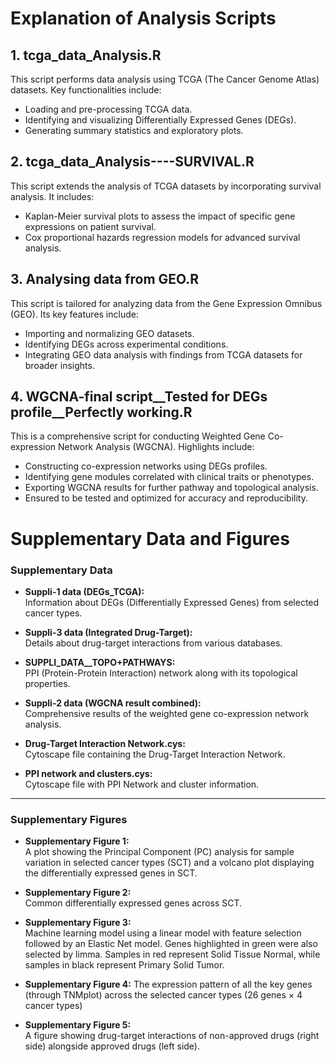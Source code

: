 # Explanation of Analysis Scripts

## 1. **tcga_data_Analysis.R**
This script performs data analysis using TCGA (The Cancer Genome Atlas) datasets. Key functionalities include:  
- Loading and pre-processing TCGA data.  
- Identifying and visualizing Differentially Expressed Genes (DEGs).  
- Generating summary statistics and exploratory plots.  

## 2. **tcga_data_Analysis----SURVIVAL.R**
This script extends the analysis of TCGA datasets by incorporating survival analysis. It includes:  
- Kaplan-Meier survival plots to assess the impact of specific gene expressions on patient survival.  
- Cox proportional hazards regression models for advanced survival analysis.  

## 3. **Analysing data from GEO.R**
This script is tailored for analyzing data from the Gene Expression Omnibus (GEO). Its key features include:  
- Importing and normalizing GEO datasets.  
- Identifying DEGs across experimental conditions.  
- Integrating GEO data analysis with findings from TCGA datasets for broader insights.  

## 4. **WGCNA-final script__Tested for DEGs profile__Perfectly working.R**
This is a comprehensive script for conducting Weighted Gene Co-expression Network Analysis (WGCNA). Highlights include:  
- Constructing co-expression networks using DEGs profiles.  
- Identifying gene modules correlated with clinical traits or phenotypes.  
- Exporting WGCNA results for further pathway and topological analysis.  
- Ensured to be tested and optimized for accuracy and reproducibility.  

# Supplementary Data and Figures

### Supplementary Data
- **Suppli-1 data (DEGs_TCGA):**  
  Information about DEGs (Differentially Expressed Genes) from selected cancer types.

- **Suppli-3 data (Integrated Drug-Target):**  
  Details about drug-target interactions from various databases.

- **SUPPLI_DATA__TOPO+PATHWAYS:**  
  PPI (Protein-Protein Interaction) network along with its topological properties.

- **Suppli-2 data (WGCNA result combined):**  
  Comprehensive results of the weighted gene co-expression network analysis.

- **Drug-Target Interaction Network.cys:**  
  Cytoscape file containing the Drug-Target Interaction Network.

- **PPI network and clusters.cys:**  
  Cytoscape file with PPI Network and cluster information.

---

### Supplementary Figures
- **Supplementary Figure 1:**  
  A plot showing the Principal Component (PC) analysis for sample variation in selected cancer types (SCT) and a volcano plot displaying the differentially expressed genes in SCT.

- **Supplementary Figure 2:**  
  Common differentially expressed genes across SCT.

- **Supplementary Figure 3:**  
  Machine learning model using a linear model with feature selection followed by an Elastic Net model. Genes highlighted in green were also selected by limma. Samples in red represent Solid Tissue Normal, while samples in black represent Primary Solid Tumor.

- **Supplementary Figure 4:**
  The expression pattern of all the key genes (through TNMplot) across the selected cancer types (26 genes × 4 cancer types) 

- **Supplementary Figure 5:**  
  A figure showing drug-target interactions of non-approved drugs (right side) alongside approved drugs (left side).
